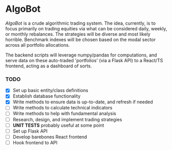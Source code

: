 # AlgoBot

*AlgoBot* is a crude algorithmic trading system. 
The idea, currently, is to focus primarily on trading equities via what can be considered daily, weekly, or monthly 
rebalances.
The strategies will be diverse and most likely horrible. Benchmark
indexes will be chosen based on the modal sector
across all portfolio allocations.

The backend scripts will leverage numpy/pandas for computations, and serve
data on these auto-traded 'portfolios' (via  a Flask API) to a React/TS frontend, acting as a dashboard of sorts.

### TODO
- [x] Set up basic entity/class definitions
- [x] Establish database functionality
- [x] Write methods to ensure data is up-to-date, and refresh if needed
- [ ] Write methods to calculate technical indicators
- [ ] Write methods to help with fundamental analysis
- [ ] Research, design, and implement trading strategies
- [ ] **UNIT TESTS** probably useful at some point 
- [ ] Set up Flask API
- [ ] Develop barebones React frontend
- [ ] Hook frontend to API
